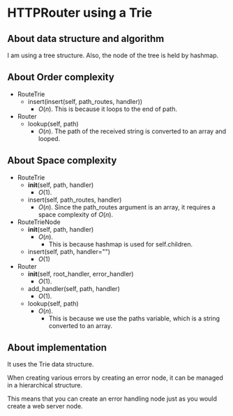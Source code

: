 # HTTPRouter using a Trie

## About data structure and algorithm

I am using a tree structure.
Also, the node of the tree is held by hashmap.

## About Order complexity

- RouteTrie
  - insert(insert(self, path_routes, handler))
    - $O(n)$. This is because it loops to the end of path.
- Router
  - lookup(self, path)
    - $O(n)$. The path of the received string is converted to an array and looped.

## About Space complexity
- RouteTrie
  - __init__(self, path, handler)
    - $O(1)$.
  - insert(self, path_routes, handler)
    - $O(n)$. Since the path_routes argument is an array, it requires a space complexity of $O(n)$.
- RouteTrieNode
  - __init__(self, path, handler)
    - $O(n)$.
      - This is because hashmap is used for self.children.
  - insert(self, path, handler="")
    - $O(1)$
- Router
  - __init__(self, root_handler, error_handler)
    - $O(1)$.
  - add_handler(self, path, handler)
    - $O(1)$.
  - lookup(self, path)
    - $O(n)$.
      - This is because we use the paths variable, which is a string converted to an array.
## About implementation

It uses the Trie data structure.

When creating various errors by creating an error node, it can be managed in a hierarchical structure.

This means that you can create an error handling node just as you would create a web server node.